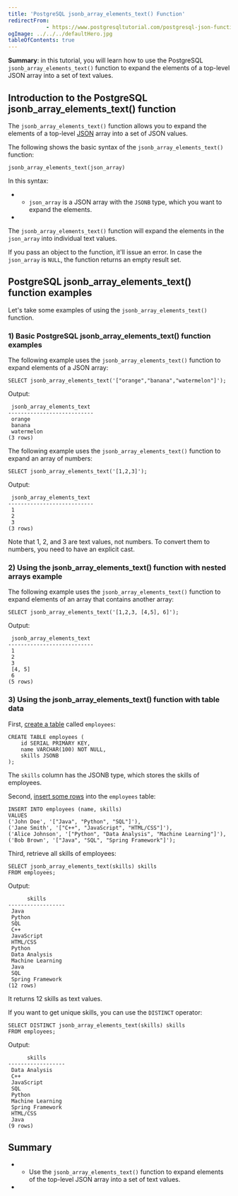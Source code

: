 ```yaml
---
title: 'PostgreSQL jsonb_array_elements_text() Function'
redirectFrom: 
            - https://www.postgresqltutorial.com/postgresql-json-functions/postgresql-jsonb_array_elements_text/
ogImage: ../../../defaultHero.jpg
tableOfContents: true
---
```


**Summary**: in this tutorial, you will learn how to use the PostgreSQL `jsonb_array_elements_text()` function to expand the elements of a top-level JSON array into a set of text values.



## Introduction to the PostgreSQL jsonb_array_elements_text() function



The `jsonb_array_elements_text()` function allows you to expand the elements of a top-level [JSON](https://www.postgresqltutorial.com/postgresql-tutorial/postgresql-json/) array into a set of JSON values.



The following shows the basic syntax of the `jsonb_array_elements_text()` function:



```
jsonb_array_elements_text(json_array)
```



In this syntax:



- - `json_array` is a JSON array with the `JSONB` type, which you want to expand the elements.
- 


The `jsonb_array_elements_text()` function will expand the elements in the `json_array` into individual text values.



If you pass an object to the function, it'll issue an error. In case the `json_array` is `NULL`, the function returns an empty result set.



## PostgreSQL jsonb_array_elements_text() function examples



Let's take some examples of using the `jsonb_array_elements_text()` function.



### 1) Basic PostgreSQL jsonb_array_elements_text() function examples



The following example uses the `jsonb_array_elements_text()` function to expand elements of a JSON array:



```
SELECT jsonb_array_elements_text('["orange","banana","watermelon"]');
```



Output:



```
 jsonb_array_elements_text
---------------------------
 orange
 banana
 watermelon
(3 rows)
```



The following example uses the `jsonb_array_elements_text()` function to expand an array of numbers:



```
SELECT jsonb_array_elements_text('[1,2,3]');
```



Output:



```
 jsonb_array_elements_text
---------------------------
 1
 2
 3
(3 rows)
```



Note that 1, 2, and 3 are text values, not numbers. To convert them to numbers, you need to have an explicit cast.



### 2) Using the jsonb_array_elements_text() function with nested arrays example



The following example uses the `jsonb_array_elements_text()` function to expand elements of an array that contains another array:



```
SELECT jsonb_array_elements_text('[1,2,3, [4,5], 6]');
```



Output:



```
 jsonb_array_elements_text
---------------------------
 1
 2
 3
 [4, 5]
 6
(5 rows)
```



### 3) Using the jsonb_array_elements_text() function with table data



First, [create a table](https://www.postgresqltutorial.com/postgresql-tutorial/postgresql-create-table/) called `employees`:



```
CREATE TABLE employees (
    id SERIAL PRIMARY KEY,
    name VARCHAR(100) NOT NULL,
    skills JSONB
);
```



The `skills` column has the JSONB type, which stores the skills of employees.



Second, [insert some rows](https://www.postgresqltutorial.com/postgresql-tutorial/postgresql-insert-multiple-rows/) into the `employees` table:



```
INSERT INTO employees (name, skills)
VALUES
('John Doe', '["Java", "Python", "SQL"]'),
('Jane Smith', '["C++", "JavaScript", "HTML/CSS"]'),
('Alice Johnson', '["Python", "Data Analysis", "Machine Learning"]'),
('Bob Brown', '["Java", "SQL", "Spring Framework"]');
```



Third, retrieve all skills of employees:



```
SELECT jsonb_array_elements_text(skills) skills
FROM employees;
```



Output:



```
      skills
------------------
 Java
 Python
 SQL
 C++
 JavaScript
 HTML/CSS
 Python
 Data Analysis
 Machine Learning
 Java
 SQL
 Spring Framework
(12 rows)
```



It returns 12 skills as text values.



If you want to get unique skills, you can use the `DISTINCT` operator:



```
SELECT DISTINCT jsonb_array_elements_text(skills) skills
FROM employees;
```



Output:



```
      skills
------------------
 Data Analysis
 C++
 JavaScript
 SQL
 Python
 Machine Learning
 Spring Framework
 HTML/CSS
 Java
(9 rows)
```



## Summary



- - Use the `jsonb_array_elements_text()` function to expand elements of the top-level JSON array into a set of text values.
- 
